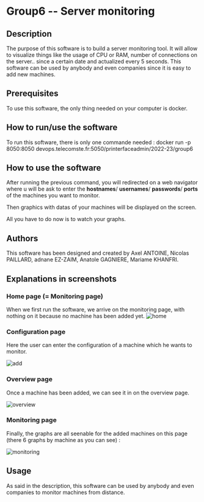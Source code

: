 # Group6 -- Server monitoring

## Description

The purpose of this software is to build a server monitoring tool. It will allow to visualize things like the usage of CPU or RAM, number of connections on the server.. since a certain date and actualized every 5 seconds. This software can be used by anybody and even companies since it is easy to add new machines.

## Prerequisites

To use this software, the only thing needed on your computer is docker.

## How to run/use the software

To run this software, there is only one commande needed :
docker run -p 8050:8050 devops.telecomste.fr:5050/printerfaceadmin/2022-23/group6

## How to use the software

After running the previous command, you will redirected on a web navigator where u will be ask to enter the 
**hostnames**/
**usernames**/
**passwords**/
**ports**
of the machines you want to monitor.

Then graphics with datas of your machines will be displayed on the screen.

All you have to do now is to watch your graphs.

## Authors

This software has been designed and created by Axel ANTOINE, Nicolas PAILLARD, adnane EZ-ZAIM, Anatole GAGNIERE, Mariame KHANFRI.

## Explanations in screenshots

### Home page (= Monitoring page)
 
When we first run the software, we arrive on the monitoring page, with nothing on it because no machine has been added yet.
![home](https://devops.telecomste.fr/printerfaceadmin/2022-23/group6/-/raw/UserNotice/screenshots/Page_accueil.png)

### Configuration page

Here the user can enter the configuration of a machine which he wants to monitor.

![add](https://devops.telecomste.fr/printerfaceadmin/2022-23/group6/-/raw/UserNotice/screenshots/Page_addmachine.png)

### Overview page

Once a machine has been added, we can see it in on the overview page.

![overview](https://devops.telecomste.fr/printerfaceadmin/2022-23/group6/-/raw/UserNotice/screenshots/page_overview_1machine.png)

### Monitoring page

Finally, the graphs are all seenable for the added machines on this page (there 6 graphs by machine as you can see) :  

![monitoring](https://devops.telecomste.fr/printerfaceadmin/2022-23/group6/-/raw/UserNotice/screenshots/page_monitoring_1machine.png)

## Usage

As said in the description, this software can be used by anybody and even companies to monitor machines from distance.
